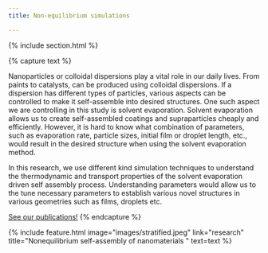 ```yaml
---
title: Non-equilibrium simulations

---
```


{% include section.html %}
<!--  -->
{% capture text %}

<!-- Add text -->
Nanoparticles or colloidal dispersions play a vital role in our daily lives. From paints to catalysts, can be produced using colloidal dispersions. If a dispersion has different types of particles, various aspects can be controlled to make it self-assemble into desired structures. One such aspect we are controlling in this study is solvent evaporation. Solvent evaporation allows us to create self-assembled coatings and supraparticles cheaply and efficiently. However, it is hard to know what combination of parameters, such as evaporation rate, particle sizes, initial film or droplet length, etc., would result in the desired structure when using the solvent evaporation method.

In this research, we use different kind simulation techniques to understand the thermodynamic and transport properties of the solvent evaporation driven self assembly process. Understanding parameters would allow us to the tune necessary parameters to establish various novel structures in various geometries such as films, droplets etc. 

[See our publications!](../../publications/?search=Colloidal+suspensions)
{% endcapture %}

{%
  include feature.html
  image="images/stratified.jpeg"
  link="research"
  title="Nonequilibrium self-assembly of nanomaterials "
  text=text
%}
<!--  -->